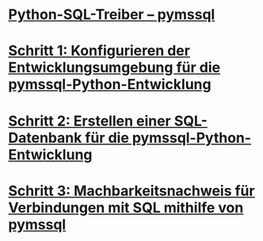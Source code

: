 # [Python-SQL-Treiber – pymssql](python-sql-driver-pymssql.md)
# [Schritt 1: Konfigurieren der Entwicklungsumgebung für die pymssql-Python-Entwicklung](step-1-configure-development-environment-for-pymssql-python-development.md)
# [Schritt 2: Erstellen einer SQL-Datenbank für die pymssql-Python-Entwicklung](step-2-create-a-sql-database-for-pymssql-python-development.md)
# [Schritt 3: Machbarkeitsnachweis für Verbindungen mit SQL mithilfe von pymssql](step-3-proof-of-concept-connecting-to-sql-using-pymssql.md)
